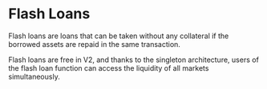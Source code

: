 # Flash Loans

Flash loans are loans that can be taken without any collateral if the borrowed assets are repaid in the same transaction.

Flash loans are free in V2, and thanks to the singleton architecture, users of the flash loan function can access the liquidity of all markets simultaneously.
